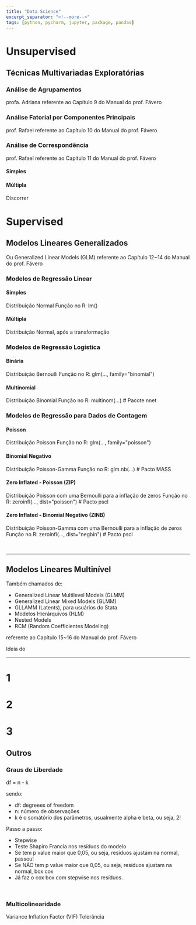 ```yaml
---
title: "Data Science"
excerpt_separator: "<!--more-->"
tags: [python, pycharm, jupyter, package, pandas]
---
```


# Unsupervised

## Técnicas Multivariadas Exploratórias

### Análise de Agrupamentos

profa. Adriana
referente ao Capítulo 9 do Manual do prof. Fávero

### Análise Fatorial por Componentes Principais

prof. Rafael
referente ao Capítulo 10 do Manual do prof. Fávero

### Análise de Correspondência

prof. Rafael
referente ao Capítulo 11 do Manual do prof. Fávero

#### Simples

#### Múltipla

Discorrer

# Supervised

## Modelos Lineares Generalizados

Ou Generalized Linear Models (GLM)
referente ao Capítulo 12~14 do Manual do prof. Fávero

### Modelos de Regressão Linear

#### Simples

Distribuição Normal
Função no R: lm()

#### Múltipla

Distribuição Normal, após a transformação

### Modelos de Regressão Logística

#### Binária

Distribuição Bernoulli
Função no R: glm(..., family="binomial")

#### Multinomial

Distribuição Binomial
Função no R: multinom(...) # Pacote nnet

### Modelos de Regressão para Dados de Contagem

#### Poisson

Distribuição Poisson
Função no R: glm(..., family="poisson")

#### Binomial Negativo

Distribuição Poisson-Gamma
Função no R: glm.nb(...) # Pacto MASS

#### Zero Inflated - Poisson (ZIP)

Distribuição Poisson com uma Bernoulli para a inflação de zeros
Função no R: zeroinfl(..., dist="poisson") # Pacto pscl

#### Zero Inflated - Binomial Negativo (ZINB)

Distribuição Poisson-Gamma com uma Bernoulli para a inflação de zeros
Função no R: zeroinfl(..., dist="negbin") # Pacto pscl

<br>

---

## Modelos Lineares Multinível

Também chamados de:

- Generalized Linear Multilevel Models (GLMM)
- Generalized Linear Mixed Models (GLMM)
- GLLAMM (Latents), para usuários do Stata
- Modelos Hierárquivos (HLM)
- Nested Models
- RCM (Random Coefficientes Modeling)

referente ao Capítulo 15~16 do Manual do prof. Fávero

Ideia do

---

# 1

# 2

# 3

## Outros

### Graus de Liberdade

df = n - k

sendo:

- df: degreees of freedom
- n: número de observações
- k é o somátório dos parâmetros, usualmente alpha e beta, ou seja, 2!

Passo a passo:

- Stepwise
- Teste Shapiro Francia nos resíduos do modelo
- Se tem p value maior que 0,05, ou seja, resíduos ajustam na normal, passou!
- Se NÃO tem p value maior que 0,05, ou seja, resíduos ajustam na normal, box cox
- Já faz o cox box com stepwise nos resíduos.

<br>

### Multicolinearidade

Variance Inflation Factor (VIF)
Tolerância
